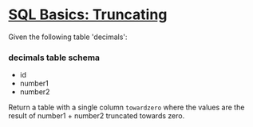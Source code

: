 # [SQL Basics: Truncating](https://www.codewars.com/kata/594a8fa5a2db9e5f290000c3)


Given the following table 'decimals':

### decimals table schema

-   id
-   number1
-   number2

Return a table with a single column  `towardzero`  where the values are the result of number1 + number2 truncated towards zero.
